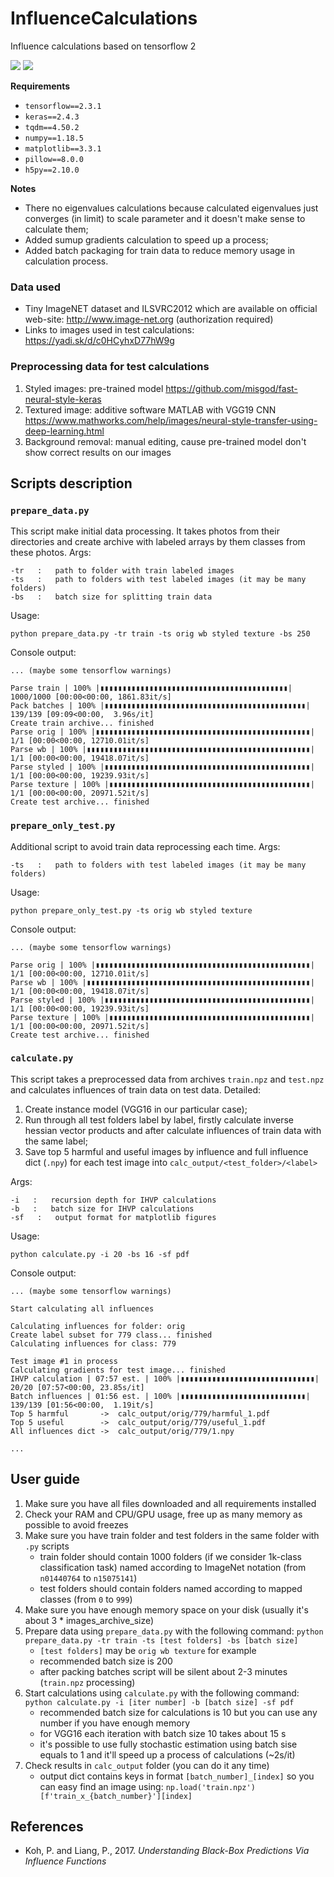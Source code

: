 # InfluenceCalculations
Influence calculations based on tensorflow 2

![](https://imgur.com/twNmNHM.jpg)
![](https://imgur.com/heNuGVO.jpg)

**Requirements**

- `tensorflow==2.3.1`
- `keras==2.4.3`
- `tqdm==4.50.2`
- `numpy==1.18.5`
- `matplotlib==3.3.1`
- `pillow==8.0.0`
- `h5py==2.10.0`

**Notes**

- There no eigenvalues calculations because calculated eigenvalues just converges (in limit) to scale parameter and it doesn't make sense to calculate them;
- Added sumup gradients calculation to speed up a process;
- Added batch packaging for train data to reduce memory usage in calculation process.

### Data used
- Tiny ImageNET dataset and ILSVRC2012 which are available on official web-site: http://www.image-net.org (authorization required)
- Links to images used in test calculations: https://yadi.sk/d/c0HCyhxD77hW9g

### Preprocessing data for test calculations
1. Styled images: pre-trained model https://github.com/misgod/fast-neural-style-keras
2. Textured image: additive software MATLAB with VGG19 CNN https://www.mathworks.com/help/images/neural-style-transfer-using-deep-learning.html
3. Background removal: manual editing, cause pre-trained model don't show correct results on our images

## Scripts description

### `prepare_data.py`
This script make initial data processing. It takes photos from their directories and create archive with labeled arrays by them classes from these photos.
Args: 
```
-tr   :   path to folder with train labeled images
-ts   :   path to folders with test labeled images (it may be many folders)
-bs   :   batch size for splitting train data
```

Usage:
```console
python prepare_data.py -tr train -ts orig wb styled texture -bs 250
```

Console output:
```
... (maybe some tensorflow warnings)

Parse train | 100% |▮▮▮▮▮▮▮▮▮▮▮▮▮▮▮▮▮▮▮▮▮▮▮▮▮▮▮▮▮▮▮▮▮▮▮▮▮▮▮▮▮▮| 1000/1000 [00:00<00:00, 1861.83it/s]
Pack batches | 100% |▮▮▮▮▮▮▮▮▮▮▮▮▮▮▮▮▮▮▮▮▮▮▮▮▮▮▮▮▮▮▮▮▮▮▮▮▮▮▮▮▮▮▮▮▮| 139/139 [09:09<00:00,  3.96s/it]
Create train archive... finished
Parse orig | 100% |▮▮▮▮▮▮▮▮▮▮▮▮▮▮▮▮▮▮▮▮▮▮▮▮▮▮▮▮▮▮▮▮▮▮▮▮▮▮▮▮▮▮▮▮▮▮▮▮| 1/1 [00:00<00:00, 12710.01it/s]
Parse wb | 100% |▮▮▮▮▮▮▮▮▮▮▮▮▮▮▮▮▮▮▮▮▮▮▮▮▮▮▮▮▮▮▮▮▮▮▮▮▮▮▮▮▮▮▮▮▮▮▮▮▮▮| 1/1 [00:00<00:00, 19418.07it/s]
Parse styled | 100% |▮▮▮▮▮▮▮▮▮▮▮▮▮▮▮▮▮▮▮▮▮▮▮▮▮▮▮▮▮▮▮▮▮▮▮▮▮▮▮▮▮▮▮▮▮▮| 1/1 [00:00<00:00, 19239.93it/s]
Parse texture | 100% |▮▮▮▮▮▮▮▮▮▮▮▮▮▮▮▮▮▮▮▮▮▮▮▮▮▮▮▮▮▮▮▮▮▮▮▮▮▮▮▮▮▮▮▮▮| 1/1 [00:00<00:00, 20971.52it/s]
Create test archive... finished
```

### `prepare_only_test.py`
Additional script to avoid train data reprocessing each time.
Args: 

```
-ts   :   path to folders with test labeled images (it may be many folders)
```

Usage:
```console
python prepare_only_test.py -ts orig wb styled texture
```

Console output:
```
... (maybe some tensorflow warnings)

Parse orig | 100% |▮▮▮▮▮▮▮▮▮▮▮▮▮▮▮▮▮▮▮▮▮▮▮▮▮▮▮▮▮▮▮▮▮▮▮▮▮▮▮▮▮▮▮▮▮▮▮▮| 1/1 [00:00<00:00, 12710.01it/s]
Parse wb | 100% |▮▮▮▮▮▮▮▮▮▮▮▮▮▮▮▮▮▮▮▮▮▮▮▮▮▮▮▮▮▮▮▮▮▮▮▮▮▮▮▮▮▮▮▮▮▮▮▮▮▮| 1/1 [00:00<00:00, 19418.07it/s]
Parse styled | 100% |▮▮▮▮▮▮▮▮▮▮▮▮▮▮▮▮▮▮▮▮▮▮▮▮▮▮▮▮▮▮▮▮▮▮▮▮▮▮▮▮▮▮▮▮▮▮| 1/1 [00:00<00:00, 19239.93it/s]
Parse texture | 100% |▮▮▮▮▮▮▮▮▮▮▮▮▮▮▮▮▮▮▮▮▮▮▮▮▮▮▮▮▮▮▮▮▮▮▮▮▮▮▮▮▮▮▮▮▮| 1/1 [00:00<00:00, 20971.52it/s]
Create test archive... finished
```

### `calculate.py`
This script takes a preprocessed data from archives `train.npz` and `test.npz` and calculates influences of train data on test data. Detailed:

1. Create instance model (VGG16 in our particular case);
3. Run through all test folders label by label, firstly calculate inverse hessian vector products and after calculate influences of train data with the same label;
4. Save top 5 harmful and useful images by influence and full influence dict (`.npy`) for each test image into `calc_output/<test_folder>/<label>`

Args: 
```
-i   :   recursion depth for IHVP calculations
-b   :   batch size for IHVP calculations
-sf   :   output format for matplotlib figures
```

Usage:
```console
python calculate.py -i 20 -bs 16 -sf pdf
```

Console output:

```
... (maybe some tensorflow warnings)

Start calculating all influences

Calculating influences for folder: orig
Create label subset for 779 class... finished
Calculating influences for class: 779

Test image #1 in process
Calculating gradients for test image... finished
IHVP calculation | 07:57 est. | 100% |▮▮▮▮▮▮▮▮▮▮▮▮▮▮▮▮▮▮▮▮▮▮▮▮▮▮▮▮▮▮| 20/20 [07:57<00:00, 23.85s/it]
Batch influences | 01:56 est. | 100% |▮▮▮▮▮▮▮▮▮▮▮▮▮▮▮▮▮▮▮▮▮▮▮▮▮▮▮▮| 139/139 [01:56<00:00,  1.19it/s]
Top 5 harmful		->	calc_output/orig/779/harmful_1.pdf
Top 5 useful		->	calc_output/orig/779/useful_1.pdf
All influences dict	->	calc_output/orig/779/1.npy

...

```

## User guide

1. Make sure you have all files downloaded and all requirements installed
2. Check your RAM and CPU/GPU usage, free up as many memory as possible to avoid freezes
3. Make sure you have train folder and test folders in the same folder with `.py` scripts
    * train folder should contain 1000 folders (if we consider 1k-class classification task) named according to ImageNet notation (from `n01440764` to `n15075141`)
    * test folders should contain folders named according to mapped classes (from `0` to `999`)
4. Make sure you have enough memory space on your disk (usually it's about 3 * images_archive_size)
4. Prepare data using `prepare_data.py` with the following command: `python prepare_data.py -tr train -ts [test folders] -bs [batch size]`
    * `[test folders]` may be `orig wb texture` for example
    * recommended batch size is 200
    * after packing batches script will be silent about 2-3 minutes (`train.npz` processing)
5. Start calculations using `calculate.py` with the following command: `python calculate.py -i [iter number] -b [batch size] -sf pdf`
    * recommended batch size for calculations is 10 but you can use any number if you have enough memory
    * for VGG16 each iteration with batch size 10 takes about 15 s
    * it's possible to use fully stochastic estimation using batch sise equals to 1 and it'll speed up a process of calculations (~2s/it)
6. Check results in `calc_output` folder (you can do it any time)
    * output dict contains keys in format `[batch_number]_[index]` so you can easy find an image using: 
    `np.load('train.npz')[f'train_x_{batch_number}'][index]`

## References

* Koh, P. and Liang, P., 2017. _Understanding Black-Box Predictions Via Influence Functions_
